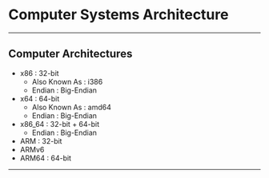 # Computer Systems Architecture

<hr/>

<!--
Architectures
-->

## Computer Architectures
+ x86 : 32-bit
    - Also Known As : i386
    - Endian : Big-Endian
+ x64 : 64-bit
    - Also Known As : amd64
    - Endian : Big-Endian
+ x86_64 : 32-bit + 64-bit
    - Endian : Big-Endian
+ ARM : 32-bit
+ ARMv6
+ ARM64 : 64-bit

<hr/>

